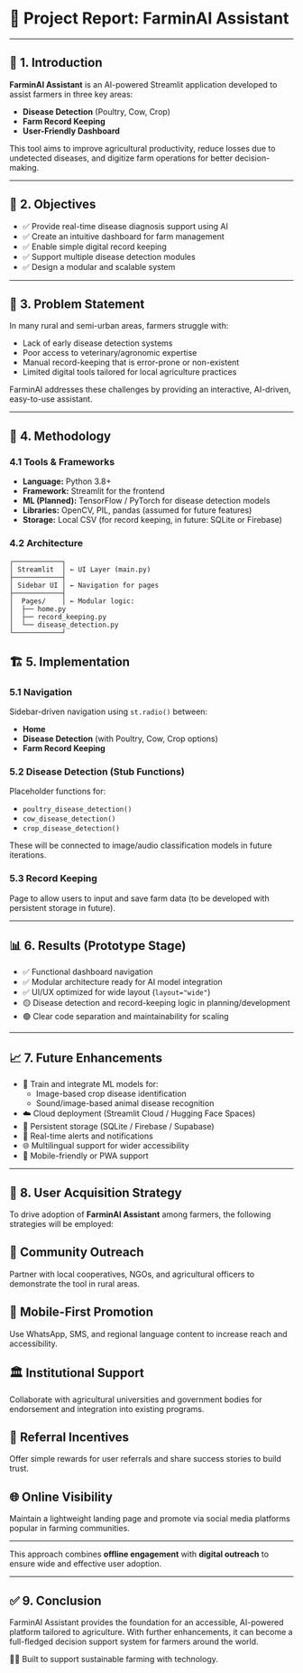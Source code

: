 # 📝 Project Report: FarminAI Assistant

---

## 📌 1. Introduction

**FarminAI Assistant** is an AI-powered Streamlit application developed to assist farmers in three key areas:

- **Disease Detection** (Poultry, Cow, Crop)
- **Farm Record Keeping**
- **User-Friendly Dashboard**

This tool aims to improve agricultural productivity, reduce losses due to undetected diseases, and digitize farm operations for better decision-making.

---

## 🎯 2. Objectives

- ✅ Provide real-time disease diagnosis support using AI
- ✅ Create an intuitive dashboard for farm management
- ✅ Enable simple digital record keeping
- ✅ Support multiple disease detection modules
- ✅ Design a modular and scalable system

---

## 🧩 3. Problem Statement

In many rural and semi-urban areas, farmers struggle with:

- Lack of early disease detection systems
- Poor access to veterinary/agronomic expertise
- Manual record-keeping that is error-prone or non-existent
- Limited digital tools tailored for local agriculture practices

FarminAI addresses these challenges by providing an interactive, AI-driven, easy-to-use assistant.

---

## 🔧 4. Methodology

### 4.1 Tools & Frameworks
- **Language:** Python 3.8+
- **Framework:** Streamlit for the frontend
- **ML (Planned):** TensorFlow / PyTorch for disease detection models
- **Libraries:** OpenCV, PIL, pandas (assumed for future features)
- **Storage:** Local CSV (for record keeping, in future: SQLite or Firebase)

### 4.2 Architecture

```text
┌────────────┐
│ Streamlit  │ ← UI Layer (main.py)
├────────────┤
│ Sidebar UI │ ← Navigation for pages
├────────────┤
│  Pages/    │ ← Modular logic:
│  ├── home.py
│  ├── record_keeping.py
│  └── disease_detection.py
└────────────┘
```


## 🏗️ 5. Implementation

### 5.1 Navigation
Sidebar-driven navigation using `st.radio()` between:

- **Home**
- **Disease Detection** (with Poultry, Cow, Crop options)
- **Farm Record Keeping**

### 5.2 Disease Detection (Stub Functions)
Placeholder functions for:

- `poultry_disease_detection()`
- `cow_disease_detection()`
- `crop_disease_detection()`

These will be connected to image/audio classification models in future iterations.

### 5.3 Record Keeping
Page to allow users to input and save farm data (to be developed with persistent storage in future).

---

## 📊 6. Results (Prototype Stage)

- ✅ Functional dashboard navigation
- ✅ Modular architecture ready for AI model integration
- ✅ UI/UX optimized for wide layout (`layout="wide"`)
- 🟡 Disease detection and record-keeping logic in planning/development
- 🟢 Clear code separation and maintainability for scaling

---

## 📈 7. Future Enhancements

- 🧠 Train and integrate ML models for:
    - Image-based crop disease identification
    - Sound/image-based animal disease recognition
- ☁️ Cloud deployment (Streamlit Cloud / Hugging Face Spaces)
- 💾 Persistent storage (SQLite / Firebase / Supabase)
- 🔔 Real-time alerts and notifications
- 🌐 Multilingual support for wider accessibility
- 📱 Mobile-friendly or PWA support

---

## 🚀 8. User Acquisition Strategy

To drive adoption of **FarminAI Assistant** among farmers, the following strategies will be employed:

## 📌 Community Outreach
Partner with local cooperatives, NGOs, and agricultural officers to demonstrate the tool in rural areas.

## 📱 Mobile-First Promotion
Use WhatsApp, SMS, and regional language content to increase reach and accessibility.

## 🏛️ Institutional Support
Collaborate with agricultural universities and government bodies for endorsement and integration into existing programs.

## 🎁 Referral Incentives
Offer simple rewards for user referrals and share success stories to build trust.

## 🌐 Online Visibility
Maintain a lightweight landing page and promote via social media platforms popular in farming communities.

---

This approach combines **offline engagement** with **digital outreach** to ensure wide and effective user adoption.


---

## ✅ 9. Conclusion

FarminAI Assistant provides the foundation for an accessible, AI-powered platform tailored to agriculture. With further enhancements, it can become a full-fledged decision support system for farmers around the world.

🧑‍🌾 Built to support sustainable farming with technology.
